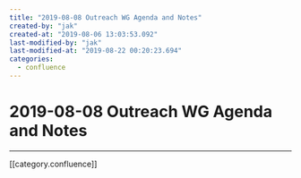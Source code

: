```yaml
---
title: "2019-08-08 Outreach WG Agenda and Notes"
created-by: "jak"
created-at: "2019-08-06 13:03:53.092"
last-modified-by: "jak"
last-modified-at: "2019-08-22 00:20:23.694"
categories:
  - confluence
---
```


# 2019-08-08 Outreach WG Agenda and Notes


---

[[category.confluence]]
